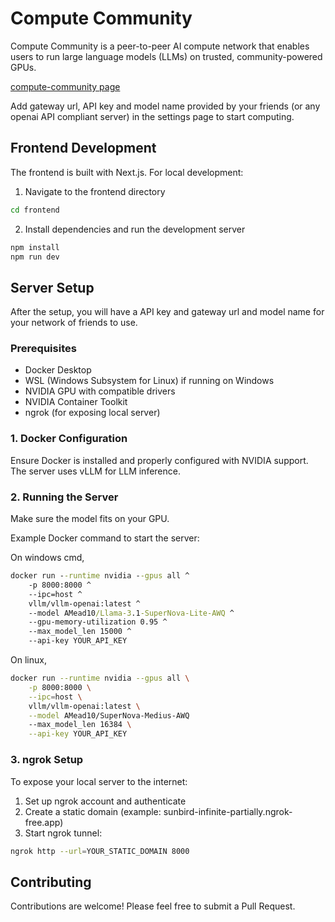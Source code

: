 # Compute Community
Compute Community is a peer-to-peer AI compute network that enables users to run large language models (LLMs) on trusted, community-powered GPUs. 

[compute-community page](https://349aef79.compute-community.pages.dev)

Add gateway url, API key and model name provided by your friends (or any openai API compliant server) in the settings page to start computing.

## Frontend Development
The frontend is built with Next.js. For local development:

1. Navigate to the frontend directory
```bash
cd frontend
```

2. Install dependencies and run the development server
```bash
npm install
npm run dev
```

## Server Setup
After the setup, you will have a API key and gateway url and model name for your network of friends to use. 

### Prerequisites
- Docker Desktop
- WSL (Windows Subsystem for Linux) if running on Windows
- NVIDIA GPU with compatible drivers
- NVIDIA Container Toolkit
- ngrok (for exposing local server)

### 1. Docker Configuration
Ensure Docker is installed and properly configured with NVIDIA support. The server uses vLLM for LLM inference.

### 2. Running the Server
Make sure the model fits on your GPU.

Example Docker command to start the server:

On windows cmd,
``` bat
docker run --runtime nvidia --gpus all ^
    -p 8000:8000 ^
    --ipc=host ^
    vllm/vllm-openai:latest ^
    --model AMead10/Llama-3.1-SuperNova-Lite-AWQ ^
    --gpu-memory-utilization 0.95 ^
    --max_model_len 15000 ^
    --api-key YOUR_API_KEY
```

On linux,
``` bash
docker run --runtime nvidia --gpus all \
    -p 8000:8000 \
    --ipc=host \
    vllm/vllm-openai:latest \
    --model AMead10/SuperNova-Medius-AWQ
    --max_model_len 16384 \
    --api-key YOUR_API_KEY
```

### 3. ngrok Setup
To expose your local server to the internet:

1. Set up ngrok account and authenticate
2. Create a static domain (example: sunbird-infinite-partially.ngrok-free.app)
3. Start ngrok tunnel:
```bash
ngrok http --url=YOUR_STATIC_DOMAIN 8000
```

## Contributing
Contributions are welcome! Please feel free to submit a Pull Request.

